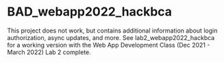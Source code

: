 # BAD_webapp2022_hackbca
This project does not work, but contains additional information about login authorization, async updates, and more. 
See lab2_webapp2022_hackbca for a working version with the Web App Development Class (Dec 2021 - March 2022) Lab 2 complete.
